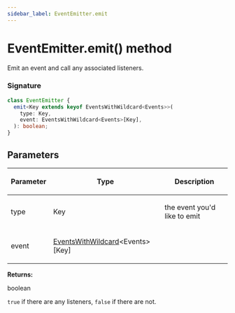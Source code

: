 ```yaml
---
sidebar_label: EventEmitter.emit
---
```


# EventEmitter.emit() method

Emit an event and call any associated listeners.

### Signature

```typescript
class EventEmitter {
  emit<Key extends keyof EventsWithWildcard<Events>>(
    type: Key,
    event: EventsWithWildcard<Events>[Key],
  ): boolean;
}
```

## Parameters

<table><thead><tr><th>

Parameter

</th><th>

Type

</th><th>

Description

</th></tr></thead>
<tbody><tr><td>

type

</td><td>

Key

</td><td>

the event you'd like to emit

</td></tr>
<tr><td>

event

</td><td>

[EventsWithWildcard](./puppeteer.eventswithwildcard.md)&lt;Events&gt;\[Key\]

</td><td>

</td></tr>
</tbody></table>

**Returns:**

boolean

`true` if there are any listeners, `false` if there are not.
